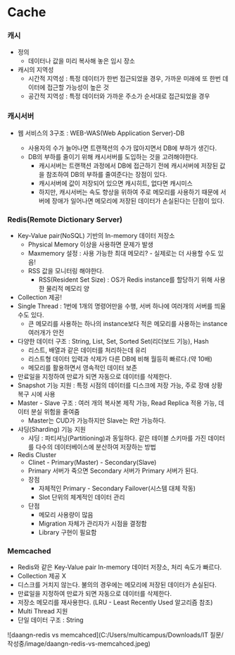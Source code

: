 # Cache

### 캐시

- 정의
  - 데이터나 값을 미리 복사해 놓은 임시 장소
- 캐시의 지역성
  - 시간적 지역성 : 특정 데이터가 한번 접근되었을 경우, 가까운 미래에 또 한번 데이터에 접근할 가능성이 높은 것
  - 공간적 지역성 : 특정 데이터와 가까운 주소가 순서대로 접근되었을 경우



### 캐시서버

- 웹 서비스의 3구조 : WEB-WAS(Web Application Server)-DB

  - 사용자의 수가 늘어나면 트랜잭션의 수가 많아지면서 DB에 부하가 생긴다.
  - DB의 부하를 줄이기 위해 캐시서버를 도입하는 것을 고려해야한다.
    - 캐시서버는 트랜잭션 과정에서 DB에 접근하기 전에 캐시서버에 저장된 값을 참조하여 DB의 부하를 줄여준다는 장점이 있다.
    - 캐시서버에 값이 저장되어 있으면 캐시히트, 없다면 캐시미스
    - 하지만, 캐시서버는 속도 향상을 위하여 주로 메모리를 사용하기 때문에 서버에 장애가 일어나면 메모리에 저장된 데이터가 손실된다는 단점이 있다.

  

### Redis(Remote Dictionary Server)

- Key-Value pair(NoSQL) 기반의 In-memory 데이터 저장소
  - Physical Memory 이상을 사용하면 문제가 발생
  - Maxmemory 설정 : 사용 가능한 최대 메모리? - 실제로는 더 사용할 수도 있음!
  - RSS 값을 모니터링 해야한다.
    - RSS(Resident Set Size) : OS가 Redis instance를 할당하기 위해 사용한 물리적 메모리 양
- Collection 제공!
- Single Thread : 1번에 1개의 명령어만을 수행, 서버 하나에 여러개의 서버를 띄울 수도 있다.
  - 큰 메모리를 사용하는 하나의 instance보다 적은 메모리를 사용하는 instance 여러개가 안전
- 다양한 데이터 구조 : String, List, Set, Sorted Set(리더보드 기능), Hash
  - 리스트, 배열과 같은 데이터를 처리하는데 유리
  - 리스트형 데이터 입력과 삭제가 다른 DB에 비해 월등히 빠르다.(약 10배)
  - 메모리를 활용하면서 영속적인 데이터 보존
- 만료일을 지정하여 만료가 되면 자동으로 데이터를 삭제한다.
- Snapshot 기능 지원 : 특정 시점의 데이터를 디스크에 저장 가능, 주로 장애 상황 복구 시에 사용
- Master - Slave 구조 : 여러 개의 복사본 제작 가능, Read Replica 적용 가능, 데이터 분실 위험을 줄여줌
  - Master는 CUD가 가능하지만 Slave는 R만 가능하다.
- 샤딩(Sharding) 기능 지원
  - 샤딩 : 파티셔닝(Partitioning)과 동일하다. 같은 테이블 스키마를 가진 데이터를 다수의 데이터베이스에 분산하여 저장하는 방법
- Redis Cluster
  - Clinet - Primary(Master) - Secondary(Slave)
  - Primary 서버가 죽으면 Secondary 서버가 Primary 서버가 된다.
  - 장점
    - 자체적인 Primary - Secondary Failover(시스템 대체 작동)
    - Slot 단위의 체계적인 데이터 관리
  - 단점
    - 메모리 사용량이 많음
    - Migration 자체가 관리자가 시점을 결정함
    - Library 구현이 필요함



### Memcached

- Redis와 같은 Key-Value pair In-memory 데이터 저장소, 처리 속도가 빠르다.
- Collection 제공 X
- 디스크를 거치지 않는다. 불의의 경우에는 메모리에 저장된 데이터가 손실된다.
- 만료일을 지정하여 만료가 되면 자동으로 데이터를 삭제한다.
- 저장소 메모리를 재사용한다. (LRU - Least Recently Used 알고리즘 참조)
- Multi Thread 지원
- 단일 데이터 구조 : String



![daangn-redis vs memcahced](C:/Users/multicampus/Downloads/IT 질문/작성중/image/daangn-redis-vs-memcahced.jpeg)
